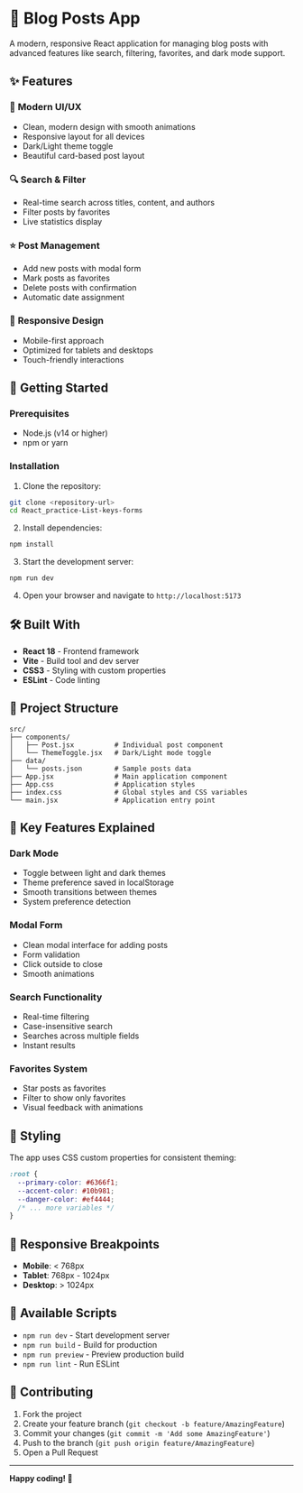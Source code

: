 # 📝 Blog Posts App

A modern, responsive React application for managing blog posts with advanced features like search, filtering, favorites, and dark mode support.

## ✨ Features

### 🎨 **Modern UI/UX**

- Clean, modern design with smooth animations
- Responsive layout for all devices
- Dark/Light theme toggle
- Beautiful card-based post layout

### 🔍 **Search & Filter**

- Real-time search across titles, content, and authors
- Filter posts by favorites
- Live statistics display

### ⭐ **Post Management**

- Add new posts with modal form
- Mark posts as favorites
- Delete posts with confirmation
- Automatic date assignment

### 📱 **Responsive Design**

- Mobile-first approach
- Optimized for tablets and desktops
- Touch-friendly interactions

## 🚀 Getting Started

### Prerequisites

- Node.js (v14 or higher)
- npm or yarn

### Installation

1. Clone the repository:

```bash
git clone <repository-url>
cd React_practice-List-keys-forms
```

2. Install dependencies:

```bash
npm install
```

3. Start the development server:

```bash
npm run dev
```

4. Open your browser and navigate to `http://localhost:5173`

## 🛠️ Built With

- **React 18** - Frontend framework
- **Vite** - Build tool and dev server
- **CSS3** - Styling with custom properties
- **ESLint** - Code linting

## 📁 Project Structure

```
src/
├── components/
│   ├── Post.jsx          # Individual post component
│   └── ThemeToggle.jsx   # Dark/Light mode toggle
├── data/
│   └── posts.json        # Sample posts data
├── App.jsx               # Main application component
├── App.css               # Application styles
├── index.css             # Global styles and CSS variables
└── main.jsx              # Application entry point
```

## 🎯 Key Features Explained

### Dark Mode

- Toggle between light and dark themes
- Theme preference saved in localStorage
- Smooth transitions between themes
- System preference detection

### Modal Form

- Clean modal interface for adding posts
- Form validation
- Click outside to close
- Smooth animations

### Search Functionality

- Real-time filtering
- Case-insensitive search
- Searches across multiple fields
- Instant results

### Favorites System

- Star posts as favorites
- Filter to show only favorites
- Visual feedback with animations

## 🎨 Styling

The app uses CSS custom properties for consistent theming:

```css
:root {
  --primary-color: #6366f1;
  --accent-color: #10b981;
  --danger-color: #ef4444;
  /* ... more variables */
}
```

## 📱 Responsive Breakpoints

- **Mobile**: < 768px
- **Tablet**: 768px - 1024px
- **Desktop**: > 1024px

## 🔧 Available Scripts

- `npm run dev` - Start development server
- `npm run build` - Build for production
- `npm run preview` - Preview production build
- `npm run lint` - Run ESLint

## 🤝 Contributing

1. Fork the project
2. Create your feature branch (`git checkout -b feature/AmazingFeature`)
3. Commit your changes (`git commit -m 'Add some AmazingFeature'`)
4. Push to the branch (`git push origin feature/AmazingFeature`)
5. Open a Pull Request

---

**Happy coding! 🚀**
